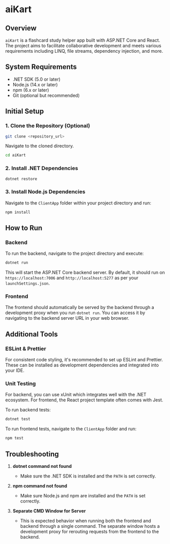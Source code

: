 # aiKart

## Overview

`aiKart` is a flashcard study helper app built with ASP.NET Core and React. The project aims to facilitate collaborative development and meets various requirements including LINQ, file streams, dependency injection, and more.

## System Requirements

- .NET SDK (5.0 or later)
- Node.js (14.x or later)
- npm (6.x or later)
- Git (optional but recommended)

## Initial Setup

### 1. Clone the Repository (Optional)

```bash
git clone <repository_url>
```

Navigate to the cloned directory.

```bash
cd aiKart
```

### 2. Install .NET Dependencies

```bash
dotnet restore
```

### 3. Install Node.js Dependencies

Navigate to the `ClientApp` folder within your project directory and run:

```bash
npm install
```

## How to Run

### Backend

To run the backend, navigate to the project directory and execute:

```bash
dotnet run
```

This will start the ASP.NET Core backend server. By default, it should run on `https://localhost:7006` and `http://localhost:5277` as per your `launchSettings.json`.

### Frontend

The frontend should automatically be served by the backend through a development proxy when you run `dotnet run`. You can access it by navigating to the backend server URL in your web browser.

## Additional Tools

### ESLint & Prettier

For consistent code styling, it's recommended to set up ESLint and Prettier. These can be installed as development dependencies and integrated into your IDE.

### Unit Testing

For backend, you can use xUnit which integrates well with the .NET ecosystem.
For frontend, the React project template often comes with Jest.

To run backend tests:

```bash
dotnet test
```

To run frontend tests, navigate to the `ClientApp` folder and run:

```bash
npm test
```

## Troubleshooting

1. **dotnet command not found**
   - Make sure the .NET SDK is installed and the `PATH` is set correctly.
   
2. **npm command not found**
   - Make sure Node.js and npm are installed and the `PATH` is set correctly.

3. **Separate CMD Window for Server**
   - This is expected behavior when running both the frontend and backend through a single command. The separate window hosts a development proxy for rerouting requests from the frontend to the backend.
